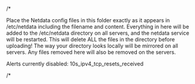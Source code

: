 /*

Place the Netdata config files in this folder exactly as it appears in /etc/netdata including the filename and content.
Everything in here will be added to the /etc/netdata directory on all servers, and the netdata service will be restarted.
This will delete ALL the files in the directory before uploading!
The way your directory looks locally will be mirrored on all servers. Any files removed here will also be removed on the servers.

Alerts currently disabled:
10s_ipv4_tcp_resets_received

/*
